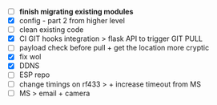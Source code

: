 - [ ] **finish migrating existing modules**
- [x] config - part 2 from higher level
- [ ] clean existing code
- [x] CI GIT hooks integration > flask API to trigger GIT PULL
- [ ] payload check before pull + get the location more cryptic
- [x] fix wol
- [x] DDNS
- [ ] ESP repo
- [ ] change timings on rf433 > + increase timeout from MS
- [ ] MS > email + camera